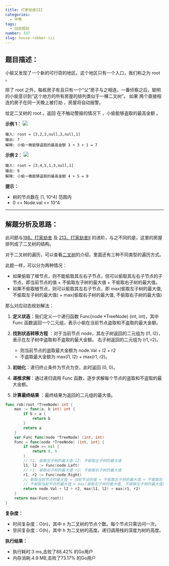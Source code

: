 ```yaml
---
title: 打家劫舍III
categories:
  - 中等
tags:
  - 动态规划
number: 337
slug: house-robber-iii
---
```


## 题目描述：

小偷又发现了一个新的可行窃的地区。这个地区只有一个入口，我们称之为 root 。

除了 root 之外，每栋房子有且只有一个“父“房子与之相连。一番侦察之后，聪明的小偷意识到“这个地方的所有房屋的排列类似于一棵二叉树”。 如果 两个直接相连的房子在同一天晚上被打劫 ，房屋将自动报警。

给定二叉树的 root 。返回 在不触动警报的情况下 ，小偷能够盗取的最高金额 。

**示例 1：**
![](/img/leetcode/337打家劫舍III/rob1-tree.jpg)
```
输入: root = [3,2,3,null,3,null,1] 
输出: 7 
解释: 小偷一晚能够盗取的最高金额 3 + 3 + 1 = 7
```

**示例 2：**
![](/img/leetcode/337打家劫舍III/rob2-tree.jpg)
```
输入: root = [3,4,5,1,3,null,1] 
输出: 9 
解释: 小偷一晚能够盗取的最高金额 4 + 5 = 9
```

**提示：**
- 树的节点数在 [1, 10^4] 范围内 
- 0 <= Node.val <= 10^4

---
## 解题分析及思路：

此问题与[198、打家劫舍](../leetcode/198打家劫舍) 及 [213、打家劫舍II](../leetcode/213打家劫舍ii) 的进阶，与之不同的是，这里的房屋排列成了二叉树的结构。

对于二叉树的遍历，可以查看[二叉树](../bTree)的介绍，里面还有三种不同类型的遍历方式。

此题一样，可以分为两种情况：
- 如果偷取了根节点，则不能偷取其左右子节点，但可以偷取其左右子节点的子节点，即当前节点的值 + 不偷取左子树的最大值 + 不偷取右子树的最大值。
- 如果不偷取根节点，则可以偷取其左右子节点，即 max(偷取左子树的最大值, 不偷取左子树的最大值) + max(偷取右子树的最大值, 不偷取右子树的最大值)



那么对应动态规划解法：

1. **定义状态**：我们定义一个递归函数 Func(node *TreeNode) (int, int)，其中 Func 函数返回一个二元组，表示小偷在当前节点盗取和不盗取的最大金额。

2. **找到状态转移方程** ：对于当前节点 node，其左子树返回的二元组为 (l1, l2)，表示在左子树中盗取和不盗取的最大金额。 右子树返回的二元组为 (r1, r2)。
   - 则当前节点的盗取最大金额为 node.Val + l2 + r2
   - 不盗取最大金额为 max(l1, l2) + max(r1, r2)。

3. **初始化**：递归终止条件为节点为空，此时返回 (0, 0)。

4. **递推求解**：通过递归调用 Func 函数，逐步求解每个节点的盗取和不盗取的最大金额。

5. **计算最终结果** ：最终结果为返回的二元组的最大值。


```go
func rob(root *TreeNode) int {
	max := func(a, b int) int {
		if b > a {
			return b
		}
		return a
	}
	var Func func(node *TreeNode) (int, int)
	Func = func(node *TreeNode) (int, int) {
		if node == nil {
			return 0, 0
		}
		// l1: 偷取左子树的最大值 l2: 不偷取左子树的最大值
		l1, l2 := Func(node.Left)
		// r1: 偷取右子树的最大值 r2: 不偷取右子树的最大值
		r1, r2 := Func(node.Right)
		// 偷取当前节点的最大值 = 当前节点的值 + 不偷取左子树的最大值 + 不偷取右子树的最大值
		// 不偷取当前节点的最大值 = max(偷取左子树的最大值, 不偷取左子树的最大值) + max(偷取右子树的最大值, 不偷取右子树的最大值)
		return node.Val + l2 + r2, max(l1, l2) + max(r1, r2)
	}
	return max(Func(root))
}

```

**复杂度：**

- 时间复杂度：O(n)，其中 n 为二叉树的节点个数。每个节点只需访问一次。 
- 空间复杂度：O(h)，其中 h 为二叉树的高度。递归调用栈的深度为树的高度。

**执行结果：**

- 执行耗时:3 ms,击败了88.42% 的Go用户
- 内存消耗:4.9 MB,击败了73.17% 的Go用户
